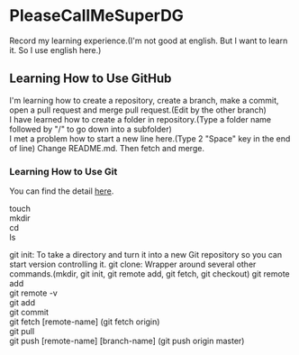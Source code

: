 # PleaseCallMeSuperDG

Record my learning experience.(I'm not good at english. But I want to learn it. So I use english here.)

## Learning How to Use GitHub

I'm learning how to create a repository, create a branch, make a commit, open a pull request and merge pull request.(Edit by the other branch)  
I have learned how to create a folder in repository.(Type a folder name followed by "/" to go down into a subfolder)  
I met a problem how to start a new line here.(Type 2 "Space" key in the end of line)
Change README.md. Then fetch and merge.  

### Learning How to Use Git

You can find the detail [here](https://git-scm.com/book/zh/v2).

touch    
mkdir  
cd  
ls  

git init: To take a directory and turn it into a new Git repository so you can start version controlling it.
git clone: Wrapper around several other commands.(mkdir, git init, git remote add, git fetch, git checkout)
git remote add <shortname> <url>  
git remote -v  
git add  
git commit  
git fetch [remote-name] (git fetch origin)  
git pull  
git push [remote-name] [branch-name] (git push origin master)  
